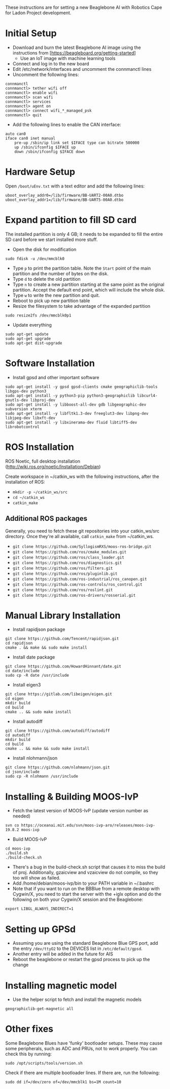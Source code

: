 These instructions are for setting a new Beaglebone AI with Robotics Cape for Ladon Project development. 

# Initial Setup

* Download and burn the latest Beaglebone AI image using the instructions from [https://beagleboard.org/getting-started]
  * Use an IoT image with machine learning tools
* Connect and log in to the new board
* Edit /etc/network/interfaces and uncomment the connmanctl lines
* Uncomment the following lines:
```
connmanctl
connmanctl> tether wifi off
connmanctl> enable wifi
connmanctl> scan wifi
connmanctl> services
connmanctl> agent on
connmanctl> connect wifi_*_managed_psk
connmanctl> quit
```
* Add the following lines to enable the CAN interface:
```
auto can0
iface can0 inet manual
	pre-up /sbin/ip link set $IFACE type can bitrate 500000 
	up /sbin/ifconfig $IFACE up
	down /sbin/ifconfig $IFACE down
```

# Hardware Setup
Open ```/boot/uEnv.txt``` with a text editor and add the following lines:
```
uboot_overlay_addr0=/lib/firmware/BB-UART2-00A0.dtbo
uboot_overlay_addr1=/lib/firmware/BB-UART5-00A0.dtbo
```

# Expand partition to fill SD card

The installed partition is only 4 GB; it needs to be expanded to fill the entire SD card before we start installed more stuff.

* Open the disk for modification
```
sudo fdisk -u /dev/mmcblk0
```
* Type ```p``` to print the partition table. Note the ```Start``` point of the main partition and the number of bytes on the disk. 
* Type ```d``` to delete the old partition
* Type ```n``` to create a new partition starting at the same point as the original partition. Accept the default end point, which will include the whole disk.
* Type ```w``` to write the new partition and quit.
* Reboot to pick up new partition table
* Resize the filesystem to take advantage of the expanded partition
```
sudo resize2fs /dev/mmcblk0p1
```

* Update everything 
```
sudo apt-get update
sudo apt-get upgrade
sudo apt-get dist-upgrade
```

# Software Installation

* Install gpsd and other important software
```
sudo apt-get install -y gpsd gpsd-clients cmake geographiclib-tools libgps-dev python3 
sudo apt-get install -y python3-pip python3-geographiclib libcurl4-gnutls-dev libproj-dev
sudo apt-get install -y libboost-all-dev gdb libgeographic-dev subversion xterm 
sudo apt-get install -y libfltk1.3-dev freeglut3-dev libpng-dev libjpeg-dev libxft-dev 
sudo apt-get install -y libxinerama-dev fluid libtiff5-dev librobotcontrol
```
# ROS Installation
ROS Noetic, full desktop installation (http://wiki.ros.org/noetic/Installation/Debian)

Create workspace in ~/catkin_ws with the following instructions, after the installation of ROS:
- ``mkdir -p ~/catkin_ws/src``
- ``cd ~/catkin_ws``
- ``catkin_make``

## Additional ROS packages

Generally, you need to fetch these git repositories into your catkin_ws/src directory. Once they're all available, call ``catkin_make`` from ~/catkin_ws. 

* ``git clone https://github.com/SyllogismRXS/moos-ros-bridge.git``
* ``git clone https://github.com/ros/cmake_modules.git``
* ``git clone https://github.com/ros/class_loader.git``
* ``git clone https://github.com/ros/diagnostics.git``
* ``git clone https://github.com/ros/filters.git``
* ``git clone https://github.com/ros/pluginlib.git``
* ``git clone https://github.com/ros-industrial/ros_canopen.git``
* ``git clone https://github.com/ros-controls/ros_control.git``
* ``git clone https://github.com/ros/roslint.git``
* ``git clone https://github.com/ros-drivers/rosserial.git``

# Manual Library Installation

* Install rapidjson package
```
git clone https://github.com/Tencent/rapidjson.git
cd rapidjson
cmake . && make && sudo make install
```
* Install date package
```
git clone https://github.com/HowardHinnant/date.git
cd date/include
sudo cp -R date /usr/include
```
* Install eigen3
```
git clone https://gitlab.com/libeigen/eigen.git
cd eigen
mkdir build
cd build
cmake .. && sudo make install
```
* Install autodiff
```
git clone https://github.com/autodiff/autodiff
cd autodiff
mkdir build
cd build
cmake .. && make && sudo make install
```
* Install nlohmann/json
```
git clone https://github.com/nlohmann/json.git
cd json/include
sudo cp -R nlohmann /usr/include
```
# Installing & Building MOOS-IvP

* Fetch the latest version of MOOS-IvP (update version number as needed)
```
svn co https://oceanai.mit.edu/svn/moos-ivp-aro/releases/moos-ivp-19.8.2 moos-ivp
```
* Build MOOS-IvP
```
cd moos-ivp
./build.sh
./build-check.sh
```
* There's a bug in the build-check.sh script that causes it to miss the build of proj. Additionally, gzaicview and vzaicview do not compile, so they too will show as failed. 
* Add /home/debian/moos-ivp/bin to your PATH variable in ~/.bashrc
* Note that if you want to run on the BBBlue from a remote desktop with Cygwin/X, you need to start the server with the +iglx option and do the following on both your Cygwin/X session and the Beaglebone:
```
export LIBGL_ALWAYS_INDIRECT=1
```
# Setting up GPSd

* Assuming you are using the standard Beaglebone Blue GPS port, add the entry ```/dev/ttyO2``` to the DEVICES list in ```/etc/default/gpsd```.
* Another entry will be added in the future for AIS
* Reboot the beaglebone or restart the gpsd process to pick up the change

# Installing magnetic model

* Use the helper script to fetch and install the magnetic models
```
geographiclib-get-magnetic all
```

# Other fixes
Some Beaglebone Blues have 'funky' bootloader setups. These may cause some peripherals, such as ADC and PRUs, not to work properly. You can check this by running:
```
sudo /opt/scripts/tools/version.sh
```
Check if there are multiple bootloader lines. If there are, run the following:
```
sudo dd if=/dev/zero of=/dev/mmcblk1 bs=1M count=10 
```
